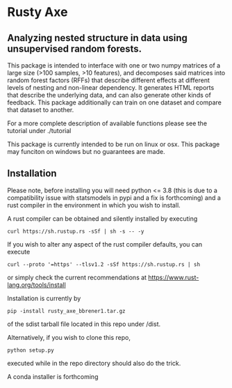 # Rusty Axe

## Analyzing nested structure in data using unsupervised random forests.

This package is intended to interface with one or two numpy matrices of a large size (>100 samples, >10 features), and decomposes said matrices into random forest factors (RFFs) that describe different effects at different levels of nesting and non-linear dependency. It generates HTML reports that describe the underlying data, and can also generate other kinds of feedback. This package additionally can train on one dataset and compare that dataset to another. 

For a more complete description of available functions please see the tutorial under ./tutorial

This package is currently intended to be run on linux or osx. This package may funciton on windows but no guarantees are made. 

## Installation

Please note, before installing you will need python <= 3.8 (this is due to a compatibility issue with statsmodels in pypi and a fix is forthcoming) and a rust compiler in the environment in which you wish to install. 

A rust compiler can be obtained and silently installed by executing 

`curl https://sh.rustup.rs -sSf | sh -s -- -y`

If you wish to alter any aspect of the rust compiler defaults, you can execute 

`curl --proto '=https' --tlsv1.2 -sSf https://sh.rustup.rs | sh`

or simply check the current recommendations at https://www.rust-lang.org/tools/install

Installation is currently by 

`pip -install rusty_axe_bbrener1.tar.gz`

of the sdist tarball file located in this repo under /dist. 

Alternatively, if you wish to clone this repo, 

`python setup.py`

executed while in the repo directory should also do the trick. 

A conda installer is forthcoming
